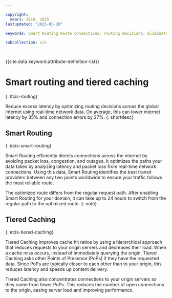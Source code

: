 ```yaml
---

copyright:
  years: 2018, 2025
lastupdated: "2025-05-28"

keywords: Smart Routing Route connections, routing decisions, Eliminate excess latency

subcollection: cis

---
```


{{site.data.keyword.attribute-definition-list}}

# Smart routing and tiered caching
{: #cis-routing}

Reduce excess latency by optimizing routing decisions across the global internet using real-time network data. On average, this can lower internet latency by 35% and connection errors by 27%. 
{: shortdesc}

## Smart Routing
{: #cis-smart-routing}

Smart Routing efficiently directs connections across the internet by avoiding packet loss, congestion, and outages. It optimizes the paths your data takes by analyzing latency and packet loss from real-time network connections. Using this data, Smart Routing identifies the best transit providers between any two points worldwide to ensure your traffic follows the most reliable route.

The optimized route differs from the regular request path. After enabling Smart Routing for your domain, it can take up to 24 hours to switch from the regular path to the optimized route.
{: note}

## Tiered Caching
{: #cis-tiered-caching}

Tiered Caching improves cache hit ratios by using a hierarchical approach that reduces requests to your origin servers and decreases their load. When a cache miss occurs, instead of immediately querying the origin, Tiered Caching asks other Points of Presence (PoPs) if they have the requested data. Since PoPs are typically closer to each other than to your origin, this reduces latency and speeds up content delivery.

Tiered Caching also concentrates connections to your origin servers so they come from fewer PoPs. This reduces the number of open connections to the origin, easing server load and improving performance.
